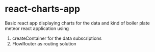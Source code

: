 # react-charts-app
Basic react app displaying charts for the data and kind of boiler plate meteor react application using
<ol>
<li> createContainer for the data subscriptions </li>
<li> FlowRouter as routing solution </li>
</ol>
